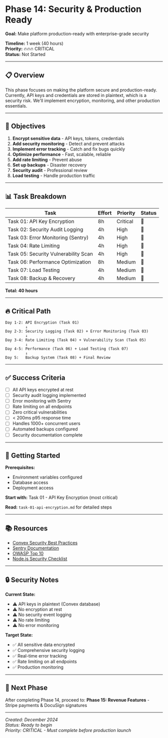 # Phase 14: Security & Production Ready

**Goal:** Make platform production-ready with enterprise-grade security

**Timeline:** 1 week (40 hours)  
**Priority:** 🔥🔥🔥 CRITICAL  
**Status:** Not Started

---

## 📋 Overview

This phase focuses on making the platform secure and production-ready. Currently, API keys and credentials are stored in plaintext, which is a security risk. We'll implement encryption, monitoring, and other production essentials.

---

## 🎯 Objectives

1. **Encrypt sensitive data** - API keys, tokens, credentials
2. **Add security monitoring** - Detect and prevent attacks
3. **Implement error tracking** - Catch and fix bugs quickly
4. **Optimize performance** - Fast, scalable, reliable
5. **Add rate limiting** - Prevent abuse
6. **Set up backups** - Disaster recovery
7. **Security audit** - Professional review
8. **Load testing** - Handle production traffic

---

## 📊 Task Breakdown

| Task | Effort | Priority | Status |
|------|--------|----------|--------|
| Task 01: API Key Encryption | 8h | Critical | 🔴 |
| Task 02: Security Audit Logging | 4h | High | 🔴 |
| Task 03: Error Monitoring (Sentry) | 4h | High | 🔴 |
| Task 04: Rate Limiting | 4h | High | 🔴 |
| Task 05: Security Vulnerability Scan | 4h | High | 🔴 |
| Task 06: Performance Optimization | 8h | Medium | 🔴 |
| Task 07: Load Testing | 4h | Medium | 🔴 |
| Task 08: Backup & Recovery | 4h | Medium | 🔴 |

**Total: 40 hours**

---

## 🔥 Critical Path

```
Day 1-2: API Encryption (Task 01)
         ↓
Day 2-3: Security Logging (Task 02) + Error Monitoring (Task 03)
         ↓
Day 3-4: Rate Limiting (Task 04) + Vulnerability Scan (Task 05)
         ↓
Day 4-5: Performance (Task 06) + Load Testing (Task 07)
         ↓
Day 5:   Backup System (Task 08) + Final Review
```

---

## ✅ Success Criteria

- [ ] All API keys encrypted at rest
- [ ] Security audit logging implemented
- [ ] Error monitoring with Sentry
- [ ] Rate limiting on all endpoints
- [ ] Zero critical vulnerabilities
- [ ] < 200ms p95 response time
- [ ] Handles 1000+ concurrent users
- [ ] Automated backups configured
- [ ] Security documentation complete

---

## 🚀 Getting Started

**Prerequisites:**
- Environment variables configured
- Database access
- Deployment access

**Start with:** Task 01 - API Key Encryption (most critical)

**Read:** `task-01-api-encryption.md` for detailed steps

---

## 📚 Resources

- [Convex Security Best Practices](https://docs.convex.dev/production/best-practices)
- [Sentry Documentation](https://docs.sentry.io/)
- [OWASP Top 10](https://owasp.org/www-project-top-ten/)
- [Node.js Security Checklist](https://blog.risingstack.com/node-js-security-checklist/)

---

## 🔒 Security Notes

**Current State:**
- ⚠️ API keys in plaintext (Convex database)
- ⚠️ No encryption at rest
- ⚠️ No security event logging
- ⚠️ No rate limiting
- ⚠️ No error monitoring

**Target State:**
- ✅ All sensitive data encrypted
- ✅ Comprehensive security logging
- ✅ Real-time error tracking
- ✅ Rate limiting on all endpoints
- ✅ Production monitoring

---

## 🎯 Next Phase

After completing Phase 14, proceed to:
**Phase 15: Revenue Features** - Stripe payments & DocuSign signatures

---

*Created: December 2024*  
*Status: Ready to begin*  
*Priority: CRITICAL - Must complete before production launch*
